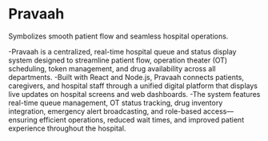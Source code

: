# Pravaah
Symbolizes smooth patient flow and seamless hospital operations.

-Pravaah is a centralized, real-time hospital queue and status display system designed to streamline patient flow, operation theater (OT) scheduling, token management, and drug availability across all departments. 
-Built with React and Node.js, Pravaah connects patients, caregivers, and hospital staff through a unified digital platform that displays live updates on hospital screens and web dashboards. 
-The system features real-time queue management, OT status tracking, drug inventory integration, emergency alert broadcasting, and role-based access—ensuring efficient operations, reduced wait times, and improved patient experience throughout the hospital.
